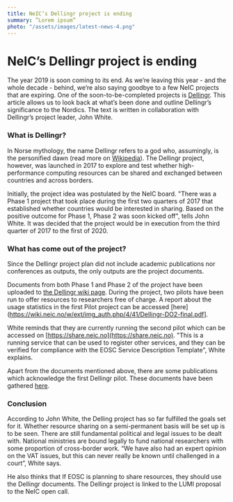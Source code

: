```yaml
---
title: NeIC’s Dellingr project is ending
summary: ”Lorem ipsum”
photo: "/assets/images/latest-news-4.png"
---
```


NeIC’s Dellingr project is ending
===============================

The year 2019 is soon coming to its end. As we’re leaving this year - and the whole decade - behind, we’re also saying goodbye to a few NeIC projects that are expiring. One of the soon-to-be-completed projects is [Dellingr]( https://neic.no/dellingr/). This article allows us to look back at what’s been done and outline Dellingr’s significance to the Nordics. The text is written in collaboration with Dellingr’s project leader, John White. 

### What is Dellingr?

In Norse mythology, the name Dellingr refers to a god who, assumingly, is the personified dawn (read more on [Wikipedia](https://en.wikipedia.org/wiki/Dellingr)). The Dellingr project, however, was launched in 2017 to explore and test whether high-performance computing resources can be shared and exchanged between countries and across borders. 

Initially, the project idea was postulated by the NeIC board. "There was a Phase 1 project that took place during the first two quarters of 2017 that established whether countries would be interested in sharing. Based on the positive outcome for Phase 1, Phase 2 was soon kicked off", tells John White. It was decided that the project would be in execution from the third quarter of 2017 to the first of 2020. 

### What has come out of the project?

Since the Dellingr project plan did not include academic publications nor conferences as outputs, the only outputs are the project documents.

Documents from both Phase 1 and Phase 2 of the project have been uploaded to [the Dellingr wiki page](https://wiki.neic.no/wiki/Dellingr#Phase_1). During the project, two pilots have been run to offer resources to researchers free of charge. A report about the usage statistics in the first Pilot project can be accessed [here](https://wiki.neic.no/w/ext/img_auth.php/4/41/Dellingr-DO2-final.pdf].

White reminds that they are currently running the second pilot which can be accessed on [https://share.neic.no](https://share.neic.no). "This is a running service that can be used to register other services, and they can be verified for compliance with the EOSC Service Description Template", White explains. 

Apart from the documents mentioned above, there are some publications which acknowledge the first Dellingr pilot. These documents have been gathered [here](https://wiki.neic.no/int/Pilot_1_Questions_to_participants#Publications_from_1st_pilot).

### Conclusion 

According to John White, the Delling project has so far fulfilled the goals set for it. Whether resource sharing on a semi-permanent basis will be set up is to be seen. There are still fundamental political and legal issues to be dealt with. National ministries are bound legally to fund national researchers with some proportion of cross-border work. “We have also had an expert opinion on the VAT issues, but this can never really be known until challenged in a court”, White says. 

He also thinks that If EOSC is planning to share resources, they should use the Dellingr documents. The Dellingr project is linked to the LUMI proposal to the NeIC open call.
